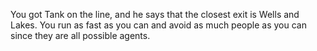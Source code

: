 You got Tank on the line, and he says that the closest exit is Wells and Lakes.
You run as fast as you can and avoid as much people as you can since they are all possible agents.